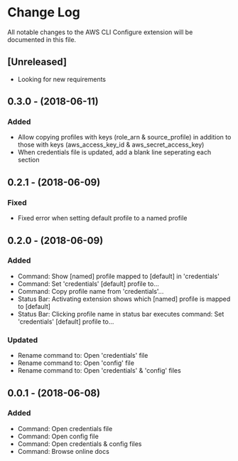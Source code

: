 # Change Log
All notable changes to the AWS CLI Configure extension will be documented in this file.

## [Unreleased]
- Looking for new requirements

## 0.3.0 - (2018-06-11)
### Added
- Allow copying profiles with keys (role_arn & source_profile) in addition to those with keys (aws_access_key_id & aws_secret_access_key)
- When credentials file is updated, add a blank line seperating each section


## 0.2.1 - (2018-06-09)
### Fixed
- Fixed error when setting default profile to a named profile

## 0.2.0 - (2018-06-09)
### Added
- Command: Show [named] profile mapped to [default] in 'credentials'
- Command: Set 'credentials' [default] profile to...
- Command: Copy profile name from 'credentials'...
- Status Bar: Activating extension shows which [named] profile is mapped to [default]
- Status Bar: Clicking profile name in status bar executes command: Set 'credentials' [default] profile to...

### Updated
- Rename command to: Open 'credentials' file
- Rename command to: Open 'config' file
- Rename command to: Open 'credentials' & 'config' files


## 0.0.1 - (2018-06-08)
### Added
- Command: Open credentials file
- Command: Open config file
- Command: Open credentials & config files
- Command: Browse online docs